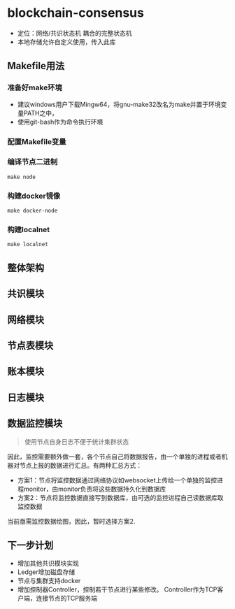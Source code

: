 # blockchain-consensus 

- 定位：网络/共识状态机 耦合的完整状态机
- 本地存储允许自定义使用，传入此库

## Makefile用法

### 准备好make环境

- 建议windows用户下载Mingw64，将gnu-make32改名为make并置于环境变量PATH之中，
- 使用git-bash作为命令执行环境

### 配置Makefile变量

### 编译节点二进制

```shell
make node
```

### 构建docker镜像

```shell
make docker-node
```

### 构建localnet

```shell
make localnet
```

## 整体架构

## 共识模块

## 网络模块

## 节点表模块

## 账本模块

## 日志模块

## 数据监控模块

> 使用节点自身日志不便于统计集群状态

因此，监控需要额外做一套，各个节点自己将数据报告，由一个单独的进程或者机器对节点上报的数据进行汇总。有两种汇总方式：
- 方案1：节点将监控数据通过网络协议如websocket上传给一个单独的监控进程monitor，由monitor负责将这些数据持久化到数据库
- 方案2：节点将监控数据直接写到数据库，由可选的监控进程自己读数据库取监控数据

当前亟需监控数据绘图，因此，暂时选择方案2.

## 下一步计划

- 增加其他共识模块实现
- Ledger增加磁盘存储
- 节点与集群支持docker
- 增加控制器Controller，控制若干节点进行某些修改。 Controller作为TCP客户端，连接节点的TCP服务端
